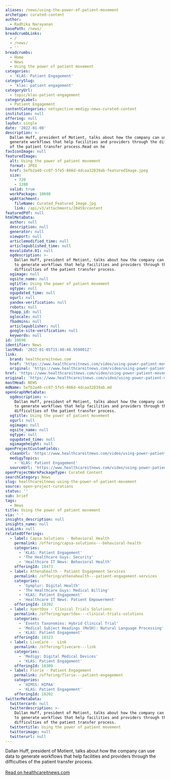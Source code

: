 ```yaml
---
aliases: /news/using-the-power-of-patient-movement
archetype: curated-content
author:
  - Radhika Narayanan
basePath: /news/
breadcrumbLinks:
  - /
  - /news/
  - ''
breadcrumbs:
  - Home
  - News
  - Using the power of patient movement
categories:
  - 'KLAS: Patient Engagement'
categorySlug:
  - 'klas: patient engagement'
categoryUrl:
  - topic/klas-patient-engagement
categoryLabel:
  - Patient Engagement
contentCategories: netspective-medigy-news-curated-content
institution: null
offering: null
layOut: single
date: '2022-01-08'
description: >-
  Dallan Huff, president of Motient, talks about how the company can use data to
  generate workflows that help facilities and providers through the difficulties
  of the patient transfer process.Read on he
favIconImage: null
featuredImage:
  alt: Using the power of patient movement
  format: JPEG
  href: 5efb2a40-cc07-5fe5-866d-4dcaa32839ab-featuredImage.jpeg
  size:
    - 720
    - 1280
  valid: true
  workPackage: 10698
  wpAttachment:
    fileName: Curated_Featured_Image.jpg
    link: /api/v3/attachments/20459/content
featuredPdf: null
htmlMetaData:
  author: null
  description: null
  generator: null
  viewport: null
  articlemodified_time: null
  articlepublished_time: null
  msvalidate.01: null
  ogdescription: >-
    Dallan Huff, president of Motient, talks about how the company can use data
    to generate workflows that help facilities and providers through the
    difficulties of the patient transfer process.
  ogimage: null
  ogsite_name: null
  ogtitle: Using the power of patient movement
  ogtype: null
  ogupdated_time: null
  ogurl: null
  yandex-verification: null
  robots: null
  fbapp_id: null
  oglocale: null
  fbadmins: null
  articlepublisher: null
  google-site-verification: null
  keywords: null
id: 10698
identifier: News
lastMod: '2022-01-05T15:40:48.959001Z'
link:
  brand: healthcareitnews.com
  href: 'https://www.healthcareitnews.com/video/using-power-patient-movement'
  original: 'https://www.healthcareitnews.com/video/using-power-patient-movement'
href: 'https://www.healthcareitnews.com/video/using-power-patient-movement'
original: 'https://www.healthcareitnews.com/video/using-power-patient-movement'
mastHead: NEWS
mdName: 5efb2a40-cc07-5fe5-866d-4dcaa32839ab.md
openGraphMetaData:
  ogdescription: >-
    Dallan Huff, president of Motient, talks about how the company can use data
    to generate workflows that help facilities and providers through the
    difficulties of the patient transfer process.
  ogtitle: Using the power of patient movement
  ogurl: null
  ogimage: null
  ogsite_name: null
  ogtype: null
  ogupdated_time: null
  ogimageheight: null
openProjectCustomFields:
  cleanUrl: 'https://www.healthcareitnews.com/video/using-power-patient-movement'
  medigyTopics:
    - 'KLAS: Patient Engagement'
  sourceUrl: 'https://www.healthcareitnews.com/video/using-power-patient-movement'
openProjectWorkPackageType: Curated Content
searchCategory: News
slug: healthcareitnews-using-the-power-of-patient-movement
source: open-project-curations
status: ''
sub: brief
tags:
  - News
title: Using the power of patient movement
via: ' '
insights_description: null
insights_name: null
viaLink: null
relatedOfferings:
  - label: Capsa Solutions - Behavioral Health
    permalink: /offering/capsa-solutions---behavioral-health
    categories:
      - 'KLAS: Patient Engagement'
      - 'The Healthcare Guys: Security'
      - 'Healthcare IT News: Behavioral Health'
    offeringId: 18473
  - label: Athenahealth - Patient Engagement Services
    permalink: /offering/athenahealth---patient-engagement-services
    categories:
      - 'Symplur: Digital Health'
      - 'The Healthcare Guys: Medical Billing'
      - 'KLAS: Patient Engagement'
      - 'Healthcare IT News: Patient Empowerment'
    offeringId: 18392
  - label: XpertDox - Clinical Trials Solutions
    permalink: /offering/xpertdox---clinical-trials-solutions
    categories:
      - 'Events Taxonomies: Hybrid Clinical Trial'
      - 'Medical Subject Headings (MeSH): Natural Language Processing'
      - 'KLAS: Patient Engagement'
    offeringId: 18323
  - label: LiveCare -  Link
    permalink: /offering/livecare---link
    categories:
      - 'Medigy: Digital Medical Devices'
      - 'KLAS: Patient Engagement'
    offeringId: 18309
  - label: Florie - Patient Engagement
    permalink: /offering/florie---patient-engagement
    categories:
      - 'HIMSS: HIPAA'
      - 'KLAS: Patient Engagement'
    offeringId: 18202
twitterMetaData:
  twittercard: null
  twitterdescription: >-
    Dallan Huff, president of Motient, talks about how the company can use data
    to generate workflows that help facilities and providers through the
    difficulties of the patient transfer process.
  twittertitle: Using the power of patient movement
  twitterimage: null
  twitterurl: null
---
```

<p>Dallan Huff, president of Motient, talks about how the company can use data to generate workflows that help facilities and providers through the difficulties of the patient transfer process.<br/><br/><a target="_blank" href=https://www.healthcareitnews.com/video/using-power-patient-movement>Read on healthcareitnews.com</a></p>
